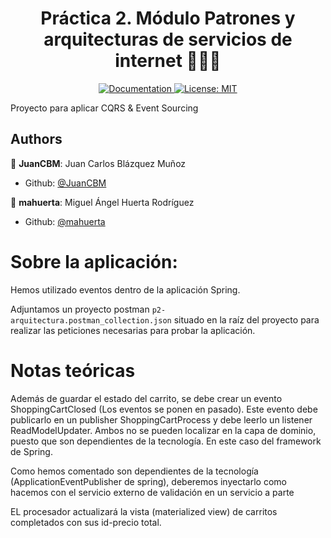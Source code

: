 <h1 align="center">Práctica 2. Módulo Patrones y arquitecturas de servicios de internet 👨🏻‍💻 </h1>

<p align="center">
  <a href="/docs" target="_blank">
    <img alt="Documentation" src="https://img.shields.io/badge/documentation-yes-brightgreen.svg" />
  </a>
  <a href="#" target="_blank">
    <img alt="License: MIT" src="https://img.shields.io/badge/License-MIT-yellow.svg" />
  </a>
</p>

Proyecto para aplicar CQRS & Event Sourcing

## Authors

👤 **JuanCBM**: Juan Carlos Blázquez Muñoz

* Github: [@JuanCBM](https://github.com/JuanCBM)

👤 **mahuerta**: Miguel Ángel Huerta Rodríguez

* Github: [@mahuerta](https://github.com/mahuerta)

# Sobre la aplicación:

Hemos utilizado eventos dentro de la aplicación Spring.

Adjuntamos un proyecto postman ``p2-arquitectura.postman_collection.json`` situado en la raíz del
proyecto para realizar las peticiones necesarias para probar la aplicación.

# Notas teóricas

Además de guardar el estado del carrito, se debe crear un evento ShoppingCartClosed (Los eventos se
ponen en pasado). Este evento debe publicarlo en un publisher ShoppingCartProcess y debe leerlo un
listener ReadModelUpdater. Ambos no se pueden localizar en la capa de dominio, puesto que son
dependientes de la tecnología. En este caso del framework de Spring.

Como hemos comentado son dependientes de la tecnología (ApplicationEventPublisher de spring),
deberemos inyectarlo como hacemos con el servicio externo de validación en un servicio a parte

EL procesador actualizará la vista (materialized view) de carritos completados con sus id-precio
total.